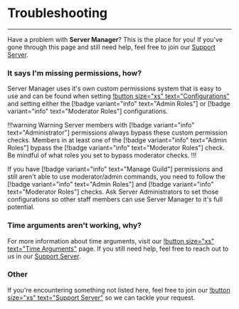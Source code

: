# Troubleshooting
---
Have a problem with **Server Manager**? This is the place for you! If you've gone through this page and still need help, feel free to join our [Support Server](https://manager.nziie.xyz). 

### It says I'm missing permissions, how?
Server Manager uses it's own custom permissions system that is easy to use and can be found when setting [!button size="xs" text="Configurations"](commands/configurations.md) and setting either the [!badge variant="info" text="Admin Roles"] or [!badge variant="info" text="Moderator Roles"] configurations.

!!!warning Warning
Server members with [!badge variant="info" text="Administrator"] permissions always bypass these custom permission checks. Members in at least one of the [!badge variant="info" text="Admin Roles"] bypass the [!badge variant="info" text="Moderator Roles"] check. Be mindful of what roles you set to bypass moderator checks.
!!!

If you have [!badge variant="info" text="Manage Guild"] permissions and still aren't able to use moderator/admin commands, you need to follow the [!badge variant="info" text="Admin Roles"] and [!badge variant="info" text="Moderator Roles"] checks. Ask Server Administrators to set those configurations so other staff members can use Server Manager to it's full potential.

### Time arguments aren't working, why?
For more information about time arguments, visit our [!button size="xs" text="Time Arguments"](time-arguments.md) page. If you still need help, feel free to reach out to us in our [Support Server](https://manager.nziie.xyz/support).

### Other
If you're encountering something not listed here, feel free to join our [!button size="xs" text="Support Server"](https://manager.nziie.xyz/support) so we can tackle your request.
